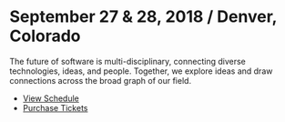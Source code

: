 # September 27 & 28, 2018 / Denver, Colorado

The future of software is multi-disciplinary, connecting diverse technologies,
ideas, and people. Together, we explore ideas and draw connections across the
broad graph of our field.

- [View Schedule](https://turing.io/)
- [Purchase Tickets](https://turing.io/)
